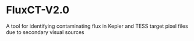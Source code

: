 # FluxCT-V2.0
A tool for identifying contaminating flux in Kepler and TESS target pixel files due to secondary visual sources
